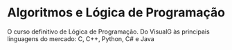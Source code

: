 # Algoritmos e Lógica de Programação
O curso definitivo de Lógica de Programação. Do VisualG às principais linguagens do mercado: C, C++, Python, C# e Java
